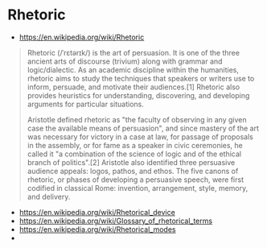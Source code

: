 # Rhetoric

* https://en.wikipedia.org/wiki/Rhetoric

>Rhetoric (/ˈrɛtərɪk/) is the art of persuasion. It is one of the three ancient arts of discourse (trivium) along with grammar and logic/dialectic. As an academic discipline within the humanities, rhetoric aims to study the techniques that speakers or writers use to inform, persuade, and motivate their audiences.[1] Rhetoric also provides heuristics for understanding, discovering, and developing arguments for particular situations.
>
>Aristotle defined rhetoric as "the faculty of observing in any given case the available means of persuasion", and since mastery of the art was necessary for victory in a case at law, for passage of proposals in the assembly, or for fame as a speaker in civic ceremonies, he called it "a combination of the science of logic and of the ethical branch of politics".[2] Aristotle also identified three persuasive audience appeals: logos, pathos, and ethos. The five canons of rhetoric, or phases of developing a persuasive speech, were first codified in classical Rome: invention, arrangement, style, memory, and delivery.

* https://en.wikipedia.org/wiki/Rhetorical_device
* https://en.wikipedia.org/wiki/Glossary_of_rhetorical_terms
* https://en.wikipedia.org/wiki/Rhetorical_modes
*